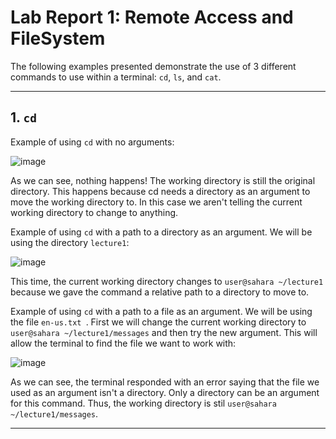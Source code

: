 # Lab Report 1: Remote Access and FileSystem

The following examples presented demonstrate the use of 3 different commands to use within a terminal: `cd`, `ls`, and `cat`.

---
## 1. `cd`
Example of using `cd` with no arguments:

![image](https://github.com/egoswami1/cse15l-lab-reports/assets/114527221/b74be326-000d-4e2c-a202-5651ee729858)

As we can see, nothing happens! The working directory is still the original directory. This happens because cd needs a directory as an argument to move the working directory to. In this case we aren't telling the current working directory to change to anything.

Example of using `cd` with a path to a directory as an argument. We will be using the directory `lecture1`:

![image](https://github.com/egoswami1/cse15l-lab-reports/assets/114527221/58524b39-5a0e-4320-a24e-90972ad89a16)

This time, the current working directory changes to `user@sahara ~/lecture1` because we gave the command a relative path to a directory to move to.

Example of using `cd` with a path to a file as an argument. We will be using the file `en-us.txt `.
First we will change the current working directory to `user@sahara ~/lecture1/messages` and then try the new argument.
This will allow the terminal to find the file we want to work with:

![image](https://github.com/egoswami1/cse15l-lab-reports/assets/114527221/55d044b6-977d-4587-aede-44bb8d40ce7f)

As we can see, the terminal responded with an error saying that the file we used as an argument isn't a directory. Only a directory can be an argument for this command. Thus, the working directory is stil `user@sahara ~/lecture1/messages`.

---


